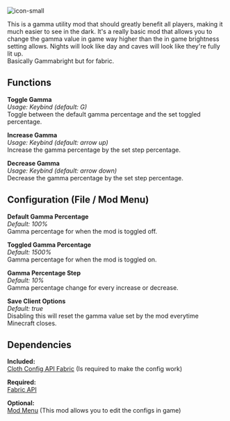 ![icon-small](https://user-images.githubusercontent.com/84018133/121270201-87f29f00-c8c1-11eb-8bb1-1bd4d8076a93.png)

This is a gamma utility mod that should greatly benefit all players, making it much easier to see in the dark. 
It's a really basic mod that allows you to change the gamma value in game way higher than the in game brightness setting allows. 
Nights will look like day and caves will look like they're fully lit up.  
Basically Gammabright but for fabric.

## **Functions**

**Toggle Gamma**  
*Usage: Keybind (default: G)*  
Toggle between the default gamma percentage and the set toggled percentage.

**Increase Gamma**  
*Usage: Keybind (default: arrow up)*  
Increase the gamma percentage by the set step percentage.

**Decrease Gamma**  
*Usage: Keybind (default: arrow down)*  
Decrease the gamma percentage by the set step percentage.

## **Configuration (File / Mod Menu)**

**Default Gamma Percentage**  
*Default: 100%*  
Gamma percentage for when the mod is toggled off.

**Toggled Gamma Percentage**  
*Default: 1500%*  
Gamma percentage for when the mod is toggled on.

**Gamma Percentage Step**  
*Default: 10%*  
Gamma percentage change for every increase or decrease.

**Save Client Options**  
*Default: true*  
Disabling this will reset the gamma value set by the mod everytime Minecraft closes.

## **Dependencies**

**Included:**  
[Cloth Config API Fabric](https://github.com/shedaniel/cloth-config) (Is required to make the config work)
 		
**Required:**  
[Fabric API](https://github.com/FabricMC/fabric)

**Optional:**  
[Mod Menu](https://github.com/TerraformersMC/ModMenu) (This mod allows you to edit the configs in game)
